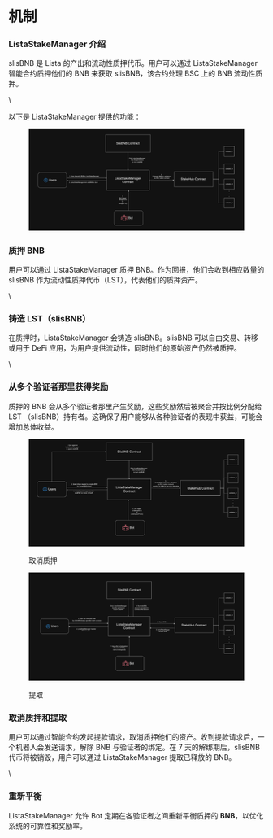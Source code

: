 # 机制

### ListaStakeManager 介绍

slisBNB 是 Lista 的产出和流动性质押代币。用户可以通过 ListaStakeManager 智能合约质押他们的 BNB 来获取 slisBNB，该合约处理 BSC 上的 BNB 流动性质押。

\\

以下是 ListaStakeManager 提供的功能：

<figure><img src="../../.gitbook/assets/image (9).png" alt=""><figcaption></figcaption></figure>

### 质押 BNB

用户可以通过 ListaStakeManager 质押 BNB。作为回报，他们会收到相应数量的 slisBNB 作为流动性质押代币（LST），代表他们的质押资产。

\\

### 铸造 LST（slisBNB）

在质押时，ListaStakeManager 会铸造 slisBNB。slisBNB 可以自由交易、转移或用于 DeFi 应用，为用户提供流动性，同时他们的原始资产仍然被质押。

\\

### 从多个验证者那里获得奖励

质押的 BNB 会从多个验证者那里产生奖励，这些奖励然后被聚合并按比例分配给 LST （slisBNB）持有者。这确保了用户能够从各种验证者的表现中获益，可能会增加总体收益。

<figure><img src="../../.gitbook/assets/image (12).png" alt=""><figcaption><p>取消质押</p></figcaption></figure>

<figure><img src="../../.gitbook/assets/image (13).png" alt=""><figcaption><p>提取</p></figcaption></figure>

### 取消质押和提取

用户可以通过智能合约发起提款请求，取消质押他们的资产。收到提款请求后，一个机器人会发送请求，解除 BNB 与验证者的绑定。在 7 天的解绑期后，slisBNB 代币将被销毁，用户可以通过 ListaStakeManager 提取已释放的 BNB。

\\

### 重新平衡

ListaStakeManager 允许 Bot 定期在各验证者之间重新平衡质押的 **BNB**，以优化系统的可靠性和奖励率。
